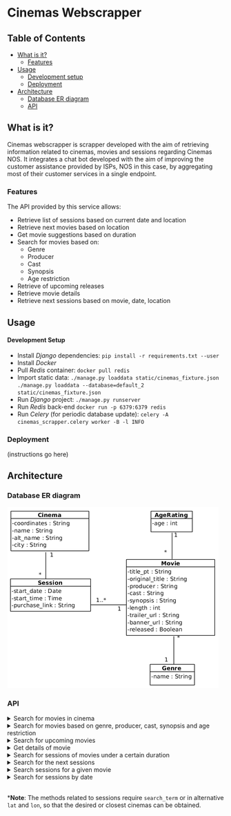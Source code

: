 # Cinemas Webscrapper

## Table of Contents
* [What is it?](#what-is-it)
  - [Features](#features)
* [Usage](#usage)
  - [Development setup](#development-setup)
  - [Deployment](#deployment)
* [Architecture](#architecture)
  - [Database ER diagram](#database-er-diagram)
  - [API](#api)

## What is it?
Cinemas webscrapper is scrapper developed with the aim of retrieving information related
to cinemas, movies and sessions regarding Cinemas NOS. It integrates a chat bot developed
with the aim of improving the customer assistance provided by ISPs, NOS in this case, by
aggregating most of their customer services in a single endpoint.

### Features
The API provided by this service allows:
* Retrieve list of sessions based on current date and location
* Retrieve next movies based on location
* Get movie suggestions based on duration
* Search for movies based on:
    * Genre
    * Producer
    * Cast
    * Synopsis
    * Age restriction
* Retrieve of upcoming releases
* Retrieve movie details
* Retrieve next sessions based on movie, date, location


## Usage
#### Development Setup
* Install *Django* dependencies:
`pip install -r requirements.txt --user`
* Install *Docker*
* Pull *Redis* container:
`docker pull redis`
* Import static data:
`./manage.py loaddata static/cinemas_fixture.json`
`./manage.py loaddata --database=default_2 static/cinemas_fixture.json`
* Run *Django* project:
`./manage.py runserver`
* Run *Redis* back-end
`docker run -p 6379:6379 redis`
* Run *Celery* (for periodic database update):
`celery -A cinemas_scrapper.celery worker -B -l INFO`

### Deployment
(instructions go here)


## Architecture
### Database ER diagram
![Database model](static/doc/Cinemas_NOS_DB_EN.png)

### API
<details>
<summary>Search for movies in cinema</summary>

```http
GET /movies/by_cinema?search_term=<>&lat=<>&lon=<>
```

| Parameter | Type | Description |
| :--- | :--- | :--- |
| `search_term` | `string` | **Optional***. Cinema query. |
| `lat` and `lon` | `float` | **Optional***. User location. |

------
</details>

<!---------------------------------------------------->

<details>
<summary>Search for movies based on genre, producer, cast, synopsis and age restriction</summary>

```http
GET /movies/search?genre=<>&cast=<>&producer=<>&synopsis=<>&age=<>
```

| Parameter | Type | Description |
| :--- | :--- | :--- |
| `genre` | `string` | **Optional**. Movie genre. |
| `cast` | `string` | **Optional**. Actors names, comma separated. |
| `producer` | `string` | **Optional**. Producer name. |
| `synopsis` | `string` | **Optional**. Words to search on the movie synopsis, comma separated. |
| `age` | `int` | **Optional** Maximum age restriction. |

**Note**: All parameters are optional but at least one of them needs to be provided.

------
</details>

<!---------------------------------------------------->
<details>
<summary>Search for upcoming movies</summary>

```http
GET /movies/releases
```

------

</details>

<!---------------------------------------------------->

<details>
<summary>Get details of movie</summary>

```http
GET /movies/details?movie=<>
```

| Parameter | Type | Description |
| :--- | :--- | :--- |
| `movie` | `string` | **Required**. Name of the movie. |

------
</details>

<!---------------------------------------------------->

<details>
<summary>Search for sessions of movies under a certain duration</summary>

```http
GET /sessions/by_duration?search_term=<>&lat=<>&lon=<>&duration=<>&date=<>&time=<>
```

| Parameter | Type | Description |
| :--- | :--- | :--- |
| `search_term` | `string` | **Optional***. Cinema query. |
| `lat` and `lon` | `float` | **Optional***. User location. |
| `duration` | `int` | **Required**. Maximum value of duration (in minutes). |
| `date` | `Year-Month-Day` | **Optional**. Date. |
| `time` | `Hours:Minutes:Seconds` | **Optional** Time. |

------
</details>

<!---------------------------------------------------->

<details>
<summary>Search for the next sessions</summary>

```http
GET /sessions/next_sessions?search_term=<>&lat=<>&lon=<>
```

| Parameter | Type | Description |
| :--- | :--- | :--- |
| `search_term` | `string` | **Optional***. Cinema query. |
| `lat` and `lon` | `float` | **Optional***. User location. |

------
</details>

<!---------------------------------------------------->

<details>
<summary>Search sessions for a given movie</summary>

```http
GET /sessions/by_movie?search_term=<>&lat=<>&lon=<>&movie=<>&date=<>&time=<>
```

| Parameter | Type | Description |
| :--- | :--- | :--- |
| `search_term` | `string` | **Optional***. Cinema query. |
| `lat` and `lon` | `float` | **Optional***. User location. |
| `movie` | `string` | **Required**. Name of the movie. |
| `date` | `Year-Month-Day` | **Optional**. Date. |
| `time` | `Hours:Minutes:Seconds` | **Optional** Time. |

------
</details>

<!---------------------------------------------------->

<details>
<summary>Search for sessions by date</summary>

```http
GET /sessions/by_date?search_term=<>&lat=<>&lon=<>&date=<>&time=<>
```

| Parameter | Type | Description |
| :--- | :--- | :--- |
| `search_term` | `string` | **Optional***. Cinema query. |
| `lat` and `lon` | `float` | **Optional***. User location. |
| `date` | `Year-Month-Day` | **Optional**. Date. |
| `time` | `Hours:Minutes:Seconds` | **Optional**. Time. |

------
</details>

<br/>

***Note**: The methods related to sessions require `search_term` or in alternative `lat` and `lon`, so that the desired or closest cinemas can be obtained.
